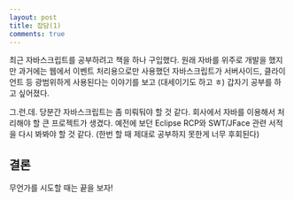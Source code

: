 ```yaml
---
layout: post
title: 잡담(1)
comments: true
---
```


최근 자바스크립트를 공부하려고 책을 하나 구입했다.
원래 자바를 위주로 개발을 했지만
과거에는 웹에서 이벤트 처리용으로만 사용했던 자바스크립트가
서버사이드, 클라이언트 등 광범위하게 사용된다는 이야기를 보고
(대세이기도 하고 ㅎ)
갑자기 공부를 하고 싶어졌다.


그.런.데.
당분간 자바스크립트는 좀 미뤄둬야 할 것 같다.
회사에서 자바를 이용해서 처리해야 할 큰 프로젝트가 생겼다.
예전에 보던 Eclipse RCP와 SWT/JFace 관련 서적을 다시 봐봐야 할 것 같다.
(한번 할 때 제대로 공부하지 못한게 너무 후회된다)


## 결론
무언가를 시도할 때는 끝을 보자!
